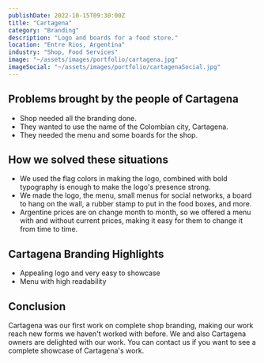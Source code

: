 ```yaml
---
publishDate: 2022-10-15T09:30:00Z
title: "Cartagena"
category: "Branding"
description: "Logo and boards for a food store."
location: "Entre Rios, Argentina"
industry: "Shop, Food Services"
image: "~/assets/images/portfolio/cartagena.jpg"
imageSocial: "~/assets/images/portfolio/cartagenaSocial.jpg"
---
```


## Problems brought by the people of Cartagena

- Shop needed all the branding done.
- They wanted to use the name of the Colombian city, Cartagena.
- They needed the menu and some boards for the shop.

## How we solved these situations

- We used the flag colors in making the logo, combined with bold typography is enough to make the logo's presence strong.
- We made the logo, the menu, small menus for social networks, a board to hang on the wall, a rubber stamp to put in the food boxes, and more.
- Argentine prices are on change month to month, so we offered a menu with and without current prices, making it easy for them to change it from time to time.

## Cartagena Branding Highlights

- Appealing logo and very easy to showcase
- Menu with high readability

## Conclusion

Cartagena was our first work on complete shop branding, making our work reach new forms we haven't worked with before. We and also Cartagena owners are delighted with our work. You can contact us if you want to see a complete showcase of Cartagena's work.
